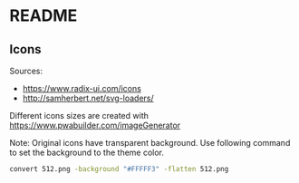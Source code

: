 # README

## Icons

Sources:

- https://www.radix-ui.com/icons
- http://samherbert.net/svg-loaders/

Different icons sizes are created with https://www.pwabuilder.com/imageGenerator

Note: Original icons have transparent background. Use following command to set the background to the theme color.

```bash
convert 512.png -background "#FFFFF3" -flatten 512.png
```

